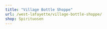 ```yaml
---
title: "Village Bottle Shoppe"
url: /west-lafayette/village-bottle-shoppe/
shop: Spirituosen
---
```

